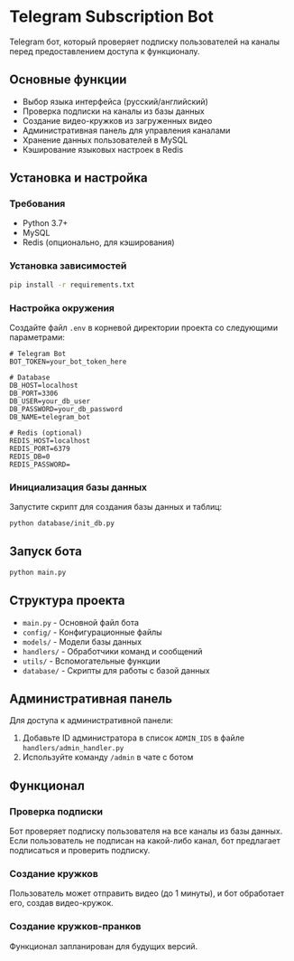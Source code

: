 # Telegram Subscription Bot

Telegram бот, который проверяет подписку пользователей на каналы перед предоставлением доступа к функционалу.

## Основные функции

- Выбор языка интерфейса (русский/английский)
- Проверка подписки на каналы из базы данных
- Создание видео-кружков из загруженных видео
- Административная панель для управления каналами
- Хранение данных пользователей в MySQL
- Кэширование языковых настроек в Redis

## Установка и настройка

### Требования

- Python 3.7+
- MySQL
- Redis (опционально, для кэширования)

### Установка зависимостей

```bash
pip install -r requirements.txt
```

### Настройка окружения

Создайте файл `.env` в корневой директории проекта со следующими параметрами:

```
# Telegram Bot
BOT_TOKEN=your_bot_token_here

# Database
DB_HOST=localhost
DB_PORT=3306
DB_USER=your_db_user
DB_PASSWORD=your_db_password
DB_NAME=telegram_bot

# Redis (optional)
REDIS_HOST=localhost
REDIS_PORT=6379
REDIS_DB=0
REDIS_PASSWORD=
```

### Инициализация базы данных

Запустите скрипт для создания базы данных и таблиц:

```bash
python database/init_db.py
```

## Запуск бота

```bash
python main.py
```

## Структура проекта

- `main.py` - Основной файл бота
- `config/` - Конфигурационные файлы
- `models/` - Модели базы данных
- `handlers/` - Обработчики команд и сообщений
- `utils/` - Вспомогательные функции
- `database/` - Скрипты для работы с базой данных

## Административная панель

Для доступа к административной панели:
1. Добавьте ID администратора в список `ADMIN_IDS` в файле `handlers/admin_handler.py`
2. Используйте команду `/admin` в чате с ботом

## Функционал

### Проверка подписки
Бот проверяет подписку пользователя на все каналы из базы данных. Если пользователь не подписан на какой-либо канал, бот предлагает подписаться и проверить подписку.

### Создание кружков
Пользователь может отправить видео (до 1 минуты), и бот обработает его, создав видео-кружок.

### Создание кружков-пранков
Функционал запланирован для будущих версий.
